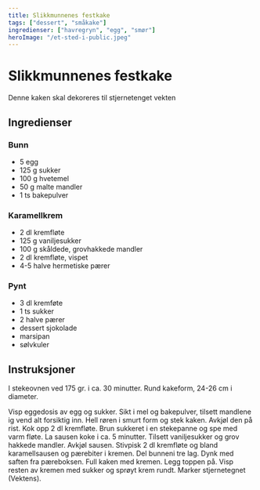 ```yaml
---
title: Slikkmunnenes festkake
tags: ["dessert", "småkake"]
ingredienser: ["havregryn", "egg", "smør"]
heroImage: "/et-sted-i-public.jpeg"
---
```


# Slikkmunnenes festkake

Denne kaken skal dekoreres til stjernetenget vekten


## Ingredienser

### Bunn

- 5 egg
- 125 g sukker
- 100 g hvetemel
- 50 g malte mandler
- 1 ts bakepulver

### Karamellkrem

- 2 dl kremfløte
- 125 g vaniljesukker
- 100 g skåldede, grovhakkede mandler
- 2 dl kremfløte, vispet
- 4-5 halve hermetiske pærer

### Pynt

- 3 dl kremføte
- 1 ts sukker
- 2 halve pærer
- dessert sjokolade
- marsipan
- sølvkuler

## Instruksjoner

I stekeovnen ved 175 gr. i ca. 30 minutter. Rund kakeform, 24-26 cm i diameter.

Visp eggedosis av egg og sukker. Sikt i mel og bakepulver, tilsett mandlene ig vend alt forsiktig inn. Hell røren i smurt form og stek kaken. Avkjøl den på rist. Kok opp 2 dl kremfløte. Brun sukkeret i en stekepanne og spe med varm fløte. La sausen koke i ca. 5 minutter. Tilsett vaniljesukker og grov hakkede mandler. Avkjøl sausen. Stivpisk 2 dl kremfløte og bland karamellsausen og pærebiter i kremen. Del bunneni tre lag. Dynk med saften fra pæreboksen. Full kaken med kremen. Legg toppen på. Visp resten av kremen med sukker og sprøyt krem rundt. Marker stjernetegnet (Vektens).
